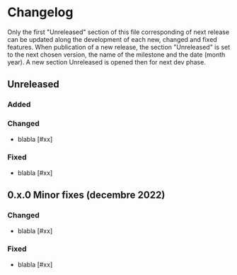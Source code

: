 # Changelog

Only the first "Unreleased" section of this file corresponding of next release can be updated along the development of each new, changed and fixed features.
When publication of a new release, the section "Unreleased" is set to the next chosen version, the name of the milestone and the date (month year).
A new section Unreleased is opened then for next dev phase.

## Unreleased

### Added

### Changed

- blabla [#xx]

### Fixed

- blabla [#xx]

## 0.x.0 Minor fixes (decembre 2022)

### Changed

- blabla [#xx]

### Fixed

- blabla [#xx]
